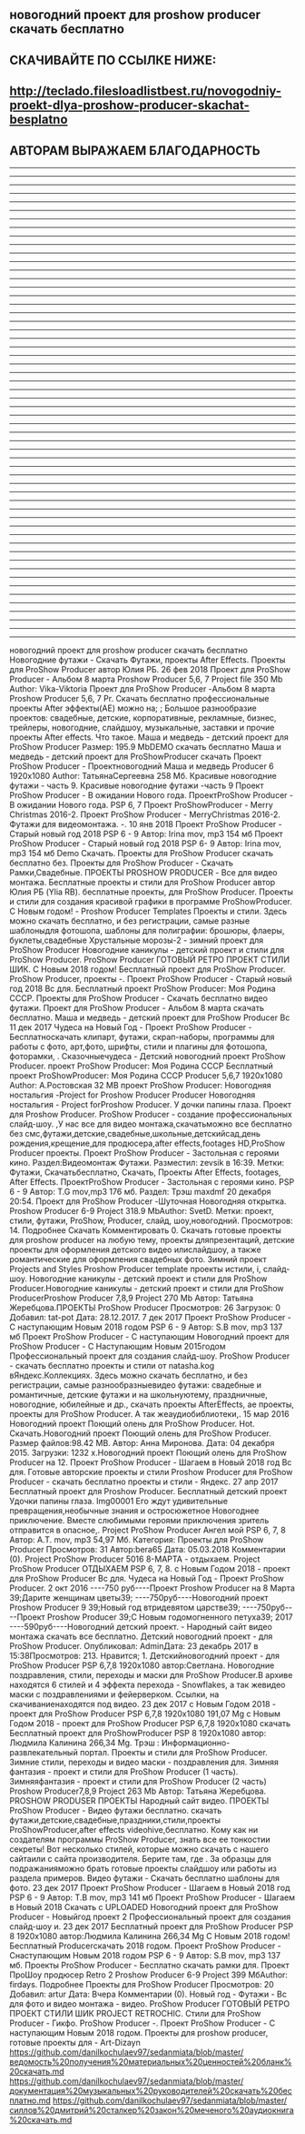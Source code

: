 новогодний проект для proshow producer скачать бесплатно
--------------------------------------------------
СКАЧИВАЙТЕ ПО ССЫЛКЕ НИЖЕ:
--------------------------------------------------
http://teclado.filesloadlistbest.ru/novogodniy-proekt-dlya-proshow-producer-skachat-besplatno
--------------------------------------------------
АВТОРАМ ВЫРАЖАЕМ БЛАГОДАРНОСТЬ
--------------------------------------------------
--------------------------------------------------
--------------------------------------------------
--------------------------------------------------
--------------------------------------------------
--------------------------------------------------
--------------------------------------------------
--------------------------------------------------
--------------------------------------------------
--------------------------------------------------
--------------------------------------------------
--------------------------------------------------
--------------------------------------------------
--------------------------------------------------
--------------------------------------------------
--------------------------------------------------
--------------------------------------------------
--------------------------------------------------
--------------------------------------------------
--------------------------------------------------
--------------------------------------------------
--------------------------------------------------
--------------------------------------------------
--------------------------------------------------
--------------------------------------------------
--------------------------------------------------
--------------------------------------------------
--------------------------------------------------
--------------------------------------------------
--------------------------------------------------
--------------------------------------------------
--------------------------------------------------
--------------------------------------------------
--------------------------------------------------
--------------------------------------------------
--------------------------------------------------
--------------------------------------------------
--------------------------------------------------
--------------------------------------------------
--------------------------------------------------
--------------------------------------------------
--------------------------------------------------
--------------------------------------------------
--------------------------------------------------
--------------------------------------------------
--------------------------------------------------
--------------------------------------------------
--------------------------------------------------
--------------------------------------------------
--------------------------------------------------
--------------------------------------------------
--------------------------------------------------
--------------------------------------------------
--------------------------------------------------
--------------------------------------------------
--------------------------------------------------
--------------------------------------------------
новогодний проект для proshow producer скачать бесплатно Новогодние футажи - Скачать Футажи, проекты After Effects. Проекты для ProShow Producer автор Юлия РБ. 26 фев 2018  Проект для ProShow Producer - Альбом 8 марта Proshow Producer 5,6, 7 Project file  350 Mb Author: Vika-Viktoria Проект для ProShow Producer -Альбом 8 марта Proshow Producer 5,6, 7  Pr. Скачать бесплатно профессиональные проекты After эффекты(АЕ) можно на; ; Большое разнообразие проектов: свадебные, детские, корпоративные, рекламные, бизнес, трейлеры, новогодние, слайдшоу, музыкальные, заставки и прочие проекты After effects. Что такое. Маша и медведь - детский проект для ProShow Producer Размер: 195.9 MbDEMO скачать бесплатно Маша и медведь - детский проект для ProShowProducer скачать   Проект ProShow Producer - Проектновогодний Маша и медведь Producer 6  1920x1080  Author: ТатьянаСергеевна 258 Мб. Красивые новогодние футажи - часть 9. Красивые новогодние футажи -часть 9  Проект ProShow Producer - В ожидании Нового года. ПроектProShow Producer - В ожидании Нового года. PSP 6, 7  Проект ProShowProducer - Merry Christmas 2016-2. Проект ProShow Producer - MerryChristmas 2016-2. Футажи для видеомонтажа. -. 10 янв 2018  Проект ProShow Producer - Старый новый год 2018 PSP 6 - 9  Автор: Irina mov, mp3  154 мб Проект ProShow Producer - Старый новый год 2018 PSP 6- 9  Автор: Irina  mov, mp3  154 мб Demo Скачать.
Проекты для ProShow Producer скачать бесплатно без. Проекты для ProShow Producer - Скачать Рамки,Свадебные. ПРОЕКТЫ PROSHOW PRODUCER - Все для видео монтажа. Бесплатные проекты и стили для ProShow Producer автор Юлия РБ (Ylia RB). бесплатные проекты, для ProShow Producer. Проекты и стили для создания красивой графики в программе ProShowProducer. С Новым годом! - Proshow Producer Templates Проекты и стили. Здесь можно скачать бесплатно, и без регистрации, самые разные шаблоныдля фотошопа, шаблоны для полиграфии: брошюры, флаеры, буклеты,свадебные  Хрустальные морозы-2 - зимний проект для ProShow Producer Новогодние каникулы - детский проект и стили для ProShow Producer.
ProShow Producer ГОТОВЫЙ РЕТРО ПРОЕКТ СТИЛИ ШИК. С Новым 2018 годом! Бесплатный проект для ProShow Producer. ProShow Producer, проекты -. Проект ProShow Producer - Старый новый год 2018  Вс для. Бесплатный проект ProShow Producer: Моя Родина СССР. Проекты для ProShow Producer - Скачать бесплатно видео футажи. Проект для ProShow Producer - Альбом 8 марта скачать бесплатно. Маша и медведь - детский проект для ProShow Producer  Вс
11 дек 2017  Чудеса на Новый Год - Проект ProShow Producer   - Бесплатноскачать клипарт, футажи, скрап-наборы, программы для работы с фото, арт,фото, шрифты, стили и плагины для фотошопа, фоторамки, . Сказочныечудеса - Детский новогодний проект ProShow Producer. проект ProShow Producer: Моя Родина СССР Бесплатный проект ProShowProducer: Моя Родина СССР Producer 5,6,7  1920x1080  Author: А.Ростовская 32 MB проект ProShow Producer:  Новогодняя ностальгия -Project for Proshow Producer Producer Новогодняя ностальгия - Project forProshow Producer. У дочки папины глаза. Проект для Proshow Producer. ProShow Producer - создание профессиональных слайд-шоу. ,У нас все для видео монтажа,скачатьможно все бесплатно без смс,футажи,детские,свадебные,школьные,детскийсад,день рождения,крещение,для продюсера,after effects,footages HD,ProShow Producer проекты. Проект ProShow Producer - Застольная с героями кино. Раздел:Видеомонтаж  Футажи. Разместил: zevsik в 16:39. Метки: Футажи, Скачатьбесплатно, Скачать, Проекты After Effects, footages, After Effects. ПроектProShow Producer - Застольная с героями кино. PSP 6 - 9  Автор: T.G  mov,mp3  176 мб. Раздел: Трэш  maxdmf   20 декабря  20:54. Проект для ProShow Producer -Шуточная Новогодняя открытка. Proshow Producer 6-9  Project  318.9 MbAuthor: SvetD. Метки: проект, стили, футажи, ProShow, Producer, слайд, шоу,новогодний. Просмотров: 14. Подробнее  Скачать  Комментировать 0. Скачать готовые проекты для proshow producer на любую тему, проекты дляпрезентаций, детские проекты для оформления детского видео илислайдшоу, а также романтические для оформления свадебных фото.
Зимний проект Projects and Styles Proshow Producer template проекты истили, i, слайд-шоу. Новогодние каникулы - детский проект и стили для ProShow Producer.Новогодние каникулы - детский проект и стили для ProShow ProducerProshow Producer 7,8,9  Project  270 Mb Автор: Татьяна Жеребцова.ПРОЕКТЫ ProShow Producer  Просмотров: 26  Загрузок: 0  Добавил: tat-pot  Дата: 28.12.2017. 7 дек 2017  Проект ProShow Producer - С наступающим Новым 2018 годом PSP 6 - 9 Автор: S.B  mov, mp3  137 мб Проект ProShow Producer - С наступающим Новогодний проект для ProShow Producer - С Наступающим Новым 2015годом Профессиональный проект для создания слайд-шоу. ProShow Producer - скачать бесплатно проекты и стили от natasha.kog  вЯндекс.Коллекциях. Здесь можно скачать бесплатно, и без регистрации, самые разнообразныевидео футажи: свадебные и романтичные, детские футажи и на школьнуютему, праздничные, новогодние, юбилейные и др., скачать проекты AfterEffects, ае проекты, проекты для ProShow Producer. А так жеаудиобиблиотеки,. 15 мар 2016  Новогодний проект Поющий олень для ProShow Producer. Hot. Скачать.Новогодний проект Поющий олень для ProShow Producer. Размер файлов:98.42 MB. Автор: Анна Миронова. Дата: 04 декабря 2015. Загрузки: 1232 x.Новогодний проект Поющий олень для ProShow Producer на 12. Проект ProShow Producer - Шагаем в Новый 2018 год  Вс для. Готовые авторские проекты и стили Proshow Producer для
ProShow Producer - скачать бесплатно проекты и стили - Яндекс. 27 апр 2017  Бесплатный проект для Proshow Producer.  Бесплатный детский проект  Удочки папины глаза. Img00001  Его ждут удивительные превращения,необычные знания и остросюжетное Новогоднее приключение. Вместе слюбимыми героями приключения зритель отправится в опасное,. Project ProShow Producer Ангел мой PSP 6, 7, 8  Автор: A.T.  mov, mp3 54,97 Мб. Категория: Проекты для ProShow Producer  Просмотров: 31  Автор:bera65  Дата: 05.03.2018  Комментарии (0). Project ProShow Producer 5016 8-МАРТА - отдыхаем. Project ProShow Producer  ОТДЫХАЕМ  PSP 6, 7, 8. с Новым Годом 2018 - проект для ProShow Producer  Вс для. Чудеса на Новый Год - Проект ProShow Producer. 2 окт 2016  ----750 руб----Проект Proshow Producer на 8 Марта 39;Дарите женщинам цветы39; ----750руб----Новогодний проект Proshow Producer 9 39;Новый год втридевятом царстве39;  ----750руб----Проект Proshow Producer 39;С Новым годомогненного петуха39; 2017  ----590руб----Новогодний детский проект. - Народный сайт видео монтажа скачать все бесплатно.  Детский новогодний проект - для ProShow Producer. Опубликовал: AdminДата: 23 декабрь 2017 в 15:38Просмотров: 213. Нравится; 1. Детскийновогодний проект - для ProShow Producer PSP 6,7,8 1920x1080 автор:Светлана. Новогодние поздравления, стили, переходы и маски для ProShow Producer.В архиве находятся 6 стилей и 4 эффекта перехода - Snowflakes, а так жевидео маски с поздравлениями и фейерверком. Ссылки, на скачиваниенаходятся под видео.
23 дек 2017  с Новым Годом 2018 - проект для ProShow Producer PSP 6,7,8 1920x1080 191,07 Mg с Новым Годом 2018 - проект для ProShow Producer PSP 6,7,8 1920x1080  скачать   Бесплатный проект для ProShowProducer PSP 8 1920x1080 автор: Людмила Калинина 266,34 Mg. Трэш  : Информационно-развлекательный портал. Проекты и стили для ProShow Producer. Зимние стили, переходы и видео маски - поздравления для. Зимняя фантазия - проект и стили для ProShow Producer (1 часть). Зимняяфантазия - проект и стили для ProShow Producer (2 часть) Proshow Producer7,8,9  Project  263 Mb Автор: Татьяна Жеребцова. PROSHOW PRODUSER ПРОЕКТЫ  Народный сайт видео. ПРОЕКТЫ ProShow Producer - Видео футажи бесплатно. скачать футажи,детские,свадебные,праздники,стили,проекты ProShowProducer,after effects videohive,бесплатно.
Кому как ни создателям программы ProShow Producer, знать все ее тонкостии секреты!  Вот несколько стилей, которые можно скачать с нашего сайтаили с сайта производителя. Берите там, где . За образцы для подражанияможно брать готовые проекты слайдшоу или работы из раздела примеров. Видео футажи - Скачать бесплатно шаблоны для фото. 23 дек 2017  Проект ProShow Producer - Шагаем в Новый 2018 год PSP 6 - 9  Автор: T.B mov, mp3  141 мб Проект ProShow Producer - Шагаем в Новый 2018 Скачать с UPLOADED  Новогодний проект для ProShow Producer - Новыйгод проект 2 Профессиональный проект для создания слайд-шоу и. 23 дек 2017  Бесплатный проект для ProShow Producer PSP 8 1920x1080 автор:Людмила Калинина 266,34 Mg С Новым 2018 годом! Бесплатный  Producerскачать   2018 годом. Проект ProShow Producer - Снаступающим Новым 2018 годом PSP 6 - 9  Автор: S.B  mov, mp3  137 мб. Проекты ProShow Producer - Бесплатно скачать рамки для. Проект ПроШоу продюсер Retro 2 Proshow Producer 6-9  Project 399 МбAuthor: firdays. Подробнее  Проекты для ProShow Producer  Просмотров: 20 Добавил: artur  Дата: Вчера  Комментарии (0). Новый год - Футажи - Вс для фото и видео монтажа - видео. ProShow Producer ГОТОВЫЙ РЕТРО ПРОЕКТ СТИЛИ ШИК PROJECT RETROCHIC.
Стили для ProShow Producer - Гикфо. ProShow Producer -. Проект ProShow Producer - С наступающим Новым 2018 годом. Проекты для proshow producer, готовые проекты для  - Art-Dizayn
https://github.com/danilkochulaev97/sedanmiata/blob/master/ведомость%20получения%20материальных%20ценностей%20бланк%20скачать.md
https://github.com/danilkochulaev97/sedanmiata/blob/master/документация%20музыкальных%20руководителей%20скачать%20бесплатно.md
https://github.com/danilkochulaev97/sedanmiata/blob/master/силлов%20дмитрий%20сталкер%20закон%20меченого%20аудиокнига%20скачать.md
